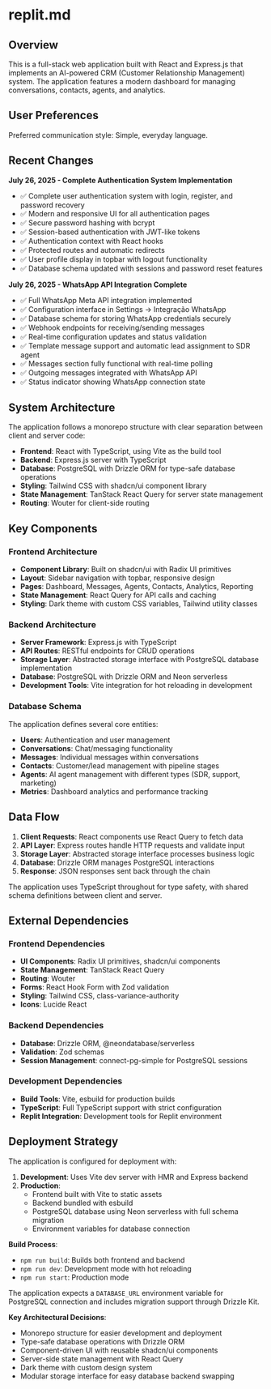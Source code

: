 # replit.md

## Overview

This is a full-stack web application built with React and Express.js that implements an AI-powered CRM (Customer Relationship Management) system. The application features a modern dashboard for managing conversations, contacts, agents, and analytics.

## User Preferences

Preferred communication style: Simple, everyday language.

## Recent Changes

**July 26, 2025 - Complete Authentication System Implementation**
- ✅ Complete user authentication system with login, register, and password recovery
- ✅ Modern and responsive UI for all authentication pages
- ✅ Secure password hashing with bcrypt
- ✅ Session-based authentication with JWT-like tokens
- ✅ Authentication context with React hooks
- ✅ Protected routes and automatic redirects
- ✅ User profile display in topbar with logout functionality
- ✅ Database schema updated with sessions and password reset features

**July 26, 2025 - WhatsApp API Integration Complete**
- ✅ Full WhatsApp Meta API integration implemented
- ✅ Configuration interface in Settings → Integração WhatsApp  
- ✅ Database schema for storing WhatsApp credentials securely
- ✅ Webhook endpoints for receiving/sending messages
- ✅ Real-time configuration updates and status validation
- ✅ Template message support and automatic lead assignment to SDR agent
- ✅ Messages section fully functional with real-time polling
- ✅ Outgoing messages integrated with WhatsApp API
- ✅ Status indicator showing WhatsApp connection state

## System Architecture

The application follows a monorepo structure with clear separation between client and server code:

- **Frontend**: React with TypeScript, using Vite as the build tool
- **Backend**: Express.js server with TypeScript
- **Database**: PostgreSQL with Drizzle ORM for type-safe database operations
- **Styling**: Tailwind CSS with shadcn/ui component library
- **State Management**: TanStack React Query for server state management
- **Routing**: Wouter for client-side routing

## Key Components

### Frontend Architecture
- **Component Library**: Built on shadcn/ui with Radix UI primitives
- **Layout**: Sidebar navigation with topbar, responsive design
- **Pages**: Dashboard, Messages, Agents, Contacts, Analytics, Reporting
- **State Management**: React Query for API calls and caching
- **Styling**: Dark theme with custom CSS variables, Tailwind utility classes

### Backend Architecture
- **Server Framework**: Express.js with TypeScript
- **API Routes**: RESTful endpoints for CRUD operations
- **Storage Layer**: Abstracted storage interface with PostgreSQL database implementation
- **Database**: PostgreSQL with Drizzle ORM and Neon serverless
- **Development Tools**: Vite integration for hot reloading in development

### Database Schema
The application defines several core entities:
- **Users**: Authentication and user management
- **Conversations**: Chat/messaging functionality
- **Messages**: Individual messages within conversations
- **Contacts**: Customer/lead management with pipeline stages
- **Agents**: AI agent management with different types (SDR, support, marketing)
- **Metrics**: Dashboard analytics and performance tracking

## Data Flow

1. **Client Requests**: React components use React Query to fetch data
2. **API Layer**: Express routes handle HTTP requests and validate input
3. **Storage Layer**: Abstracted storage interface processes business logic
4. **Database**: Drizzle ORM manages PostgreSQL interactions
5. **Response**: JSON responses sent back through the chain

The application uses TypeScript throughout for type safety, with shared schema definitions between client and server.

## External Dependencies

### Frontend Dependencies
- **UI Components**: Radix UI primitives, shadcn/ui components
- **State Management**: TanStack React Query
- **Routing**: Wouter
- **Forms**: React Hook Form with Zod validation
- **Styling**: Tailwind CSS, class-variance-authority
- **Icons**: Lucide React

### Backend Dependencies
- **Database**: Drizzle ORM, @neondatabase/serverless
- **Validation**: Zod schemas
- **Session Management**: connect-pg-simple for PostgreSQL sessions

### Development Dependencies
- **Build Tools**: Vite, esbuild for production builds
- **TypeScript**: Full TypeScript support with strict configuration
- **Replit Integration**: Development tools for Replit environment

## Deployment Strategy

The application is configured for deployment with:

1. **Development**: Uses Vite dev server with HMR and Express backend
2. **Production**: 
   - Frontend built with Vite to static assets
   - Backend bundled with esbuild
   - PostgreSQL database using Neon serverless with full schema migration
   - Environment variables for database connection

**Build Process**:
- `npm run build`: Builds both frontend and backend
- `npm run dev`: Development mode with hot reloading
- `npm run start`: Production mode

The application expects a `DATABASE_URL` environment variable for PostgreSQL connection and includes migration support through Drizzle Kit.

**Key Architectural Decisions**:
- Monorepo structure for easier development and deployment
- Type-safe database operations with Drizzle ORM
- Component-driven UI with reusable shadcn/ui components
- Server-side state management with React Query
- Dark theme with custom design system
- Modular storage interface for easy database backend swapping